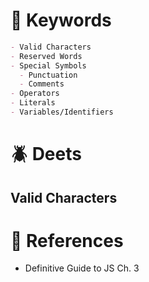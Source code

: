 <!--==================-->
# 🔑 Keywords
<!--==================-->
```md
- Valid Characters
- Reserved Words
- Special Symbols
  - Punctuation
  - Comments
- Operators
- Literals
- Variables/Identifiers
```

<!--==================-->
# 🪲 Deets
<!--==================-->
## Valid Characters



<!--==================-->
# 📗 References
<!--==================-->
- Definitive Guide to JS Ch. 3
